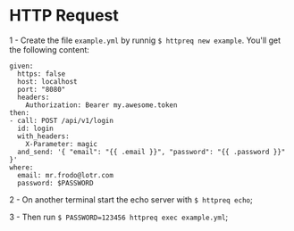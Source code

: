 # HTTP Request

1 - Create the file `example.yml` by runnig `$ httpreq new example`. You'll get
the following content:

```
given:
  https: false
  host: localhost
  port: "8080"
  headers:
    Authorization: Bearer my.awesome.token
then:
- call: POST /api/v1/login
  id: login
  with_headers:
    X-Parameter: magic
  and_send: '{ "email": "{{ .email }}", "password": "{{ .password }}" }'
where:
  email: mr.frodo@lotr.com
  password: $PASSWORD
```

2 - On another terminal start the echo server with `$ httpreq echo`;

3 - Then run `$ PASSWORD=123456 httpreq exec example.yml`;
